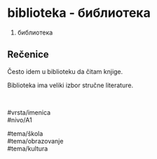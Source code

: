# biblioteka - библиотека

1. библиотека

## Rečenice

Često idem u biblioteku da čitam knjige.

Biblioteka ima veliki izbor stručne literature.

<br>

#vrsta/imenica  
#nivo/A1  

#tema/škola  
#tema/obrazovanje  
#tema/kultura  
